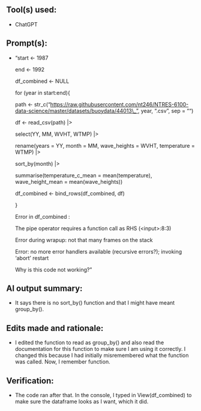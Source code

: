 

## Tool(s) used:

- ChatGPT

## Prompt(s):

- “start \<- 1987

  end \<- 1992

  df_combined \<- NULL

  for (year in start:end){

  path \<-
  str_c(“https://raw.githubusercontent.com/nt246/NTRES-6100-data-science/master/datasets/buoydata/44013\_”,
  year, “.csv”, sep = ““)

  df \<- read_csv(path) \|\>

  select(YY, MM, WVHT, WTMP) \|\>

  rename(years = YY, month = MM, wave_heights = WVHT, temperature =
  WTMP) \|\>

  sort_by(month) \|\>

  summarise(temperature_c_mean = mean(temperature), wave_height_mean =
  mean(wave_heights))

  df_combined \<- bind_rows(df_combined, df)

  }

  Error in df_combined :

  The pipe operator requires a function call as RHS (\<input\>:8:3)

  Error during wrapup: not that many frames on the stack

  Error: no more error handlers available (recursive errors?); invoking
  ‘abort’ restart  
    
  Why is this code not working?”

## AI output summary:

- It says there is no sort_by() function and that I might have meant
  group_by().

## Edits made and rationale:

- I edited the function to read as group_by() and also read the
  documentation for this function to make sure I am using it correctly.
  I changed this because I had initially misremembered what the function
  was called. Now, I remember function.

## Verification:

- The code ran after that. In the console, I typed in View(df_combined)
  to make sure the dataframe looks as I want, which it did.
